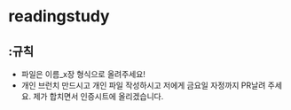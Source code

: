 # readingstudy
## :규칙
- 파일은 이름_x장 형식으로 올려주세요!
- 개인 브런치 만드시고 개인 파일 작성하시고 저에게 금요일 자정까지 PR날려 주세요. 제가 합치면서 인증시트에 올리겠습니다.
